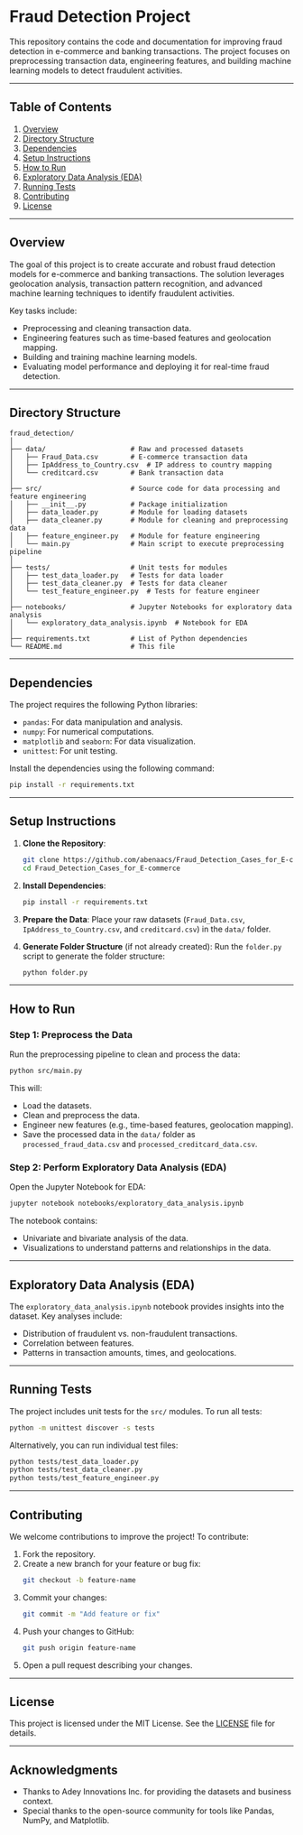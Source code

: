 # Fraud Detection Project

This repository contains the code and documentation for improving fraud detection in e-commerce and banking transactions. The project focuses on preprocessing transaction data, engineering features, and building machine learning models to detect fraudulent activities.

---

## Table of Contents

1. [Overview](#overview)
2. [Directory Structure](#directory-structure)
3. [Dependencies](#dependencies)
4. [Setup Instructions](#setup-instructions)
5. [How to Run](#how-to-run)
6. [Exploratory Data Analysis (EDA)](#exploratory-data-analysis-eda)
7. [Running Tests](#running-tests)
8. [Contributing](#contributing)
9. [License](#license)

---

## Overview

The goal of this project is to create accurate and robust fraud detection models for e-commerce and banking transactions. The solution leverages geolocation analysis, transaction pattern recognition, and advanced machine learning techniques to identify fraudulent activities.

Key tasks include:

- Preprocessing and cleaning transaction data.
- Engineering features such as time-based features and geolocation mapping.
- Building and training machine learning models.
- Evaluating model performance and deploying it for real-time fraud detection.

---

## Directory Structure

```
fraud_detection/
│
├── data/                     # Raw and processed datasets
│   ├── Fraud_Data.csv        # E-commerce transaction data
│   ├── IpAddress_to_Country.csv  # IP address to country mapping
│   └── creditcard.csv        # Bank transaction data
│
├── src/                      # Source code for data processing and feature engineering
│   ├── __init__.py           # Package initialization
│   ├── data_loader.py        # Module for loading datasets
│   ├── data_cleaner.py       # Module for cleaning and preprocessing data
│   ├── feature_engineer.py   # Module for feature engineering
│   └── main.py               # Main script to execute preprocessing pipeline
│
├── tests/                    # Unit tests for modules
│   ├── test_data_loader.py   # Tests for data loader
│   ├── test_data_cleaner.py  # Tests for data cleaner
│   └── test_feature_engineer.py  # Tests for feature engineer
│
├── notebooks/                # Jupyter Notebooks for exploratory data analysis
│   └── exploratory_data_analysis.ipynb  # Notebook for EDA
│
├── requirements.txt          # List of Python dependencies
└── README.md                 # This file
```

---

## Dependencies

The project requires the following Python libraries:

- `pandas`: For data manipulation and analysis.
- `numpy`: For numerical computations.
- `matplotlib` and `seaborn`: For data visualization.
- `unittest`: For unit testing.

Install the dependencies using the following command:

```bash
pip install -r requirements.txt
```

---

## Setup Instructions

1. **Clone the Repository**:

   ```bash
   git clone https://github.com/abenaacs/Fraud_Detection_Cases_for_E-commerce.git
   cd Fraud_Detection_Cases_for_E-commerce
   ```

2. **Install Dependencies**:

   ```bash
   pip install -r requirements.txt
   ```

3. **Prepare the Data**:
   Place your raw datasets (`Fraud_Data.csv`, `IpAddress_to_Country.csv`, and `creditcard.csv`) in the `data/` folder.

4. **Generate Folder Structure** (if not already created):
   Run the `folder.py` script to generate the folder structure:
   ```bash
   python folder.py
   ```

---

## How to Run

### Step 1: Preprocess the Data

Run the preprocessing pipeline to clean and process the data:

```bash
python src/main.py
```

This will:

- Load the datasets.
- Clean and preprocess the data.
- Engineer new features (e.g., time-based features, geolocation mapping).
- Save the processed data in the `data/` folder as `processed_fraud_data.csv` and `processed_creditcard_data.csv`.

### Step 2: Perform Exploratory Data Analysis (EDA)

Open the Jupyter Notebook for EDA:

```bash
jupyter notebook notebooks/exploratory_data_analysis.ipynb
```

The notebook contains:

- Univariate and bivariate analysis of the data.
- Visualizations to understand patterns and relationships in the data.

---

## Exploratory Data Analysis (EDA)

The `exploratory_data_analysis.ipynb` notebook provides insights into the dataset. Key analyses include:

- Distribution of fraudulent vs. non-fraudulent transactions.
- Correlation between features.
- Patterns in transaction amounts, times, and geolocations.

---

## Running Tests

The project includes unit tests for the `src/` modules. To run all tests:

```bash
python -m unittest discover -s tests
```

Alternatively, you can run individual test files:

```bash
python tests/test_data_loader.py
python tests/test_data_cleaner.py
python tests/test_feature_engineer.py
```

---

## Contributing

We welcome contributions to improve the project! To contribute:

1. Fork the repository.
2. Create a new branch for your feature or bug fix:
   ```bash
   git checkout -b feature-name
   ```
3. Commit your changes:
   ```bash
   git commit -m "Add feature or fix"
   ```
4. Push your changes to GitHub:
   ```bash
   git push origin feature-name
   ```
5. Open a pull request describing your changes.

---

## License

This project is licensed under the MIT License. See the [LICENSE](LICENSE) file for details.

---

## Acknowledgments

- Thanks to Adey Innovations Inc. for providing the datasets and business context.
- Special thanks to the open-source community for tools like Pandas, NumPy, and Matplotlib.
